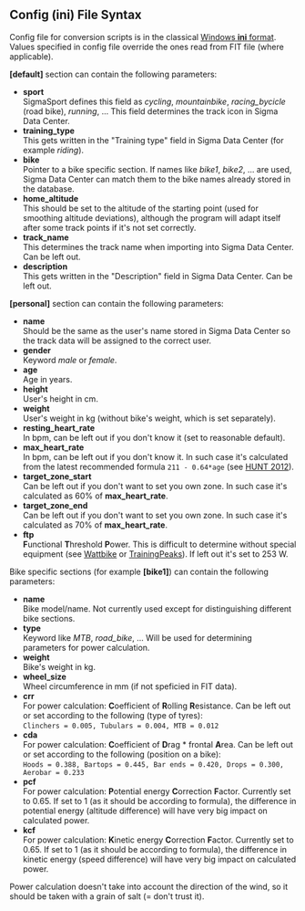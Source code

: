 ## Config (ini) File Syntax

Config file for conversion scripts is in the classical [Windows **ini** format].
Values specified in config file override the ones read from FIT file (where
applicable).

**&#91;default&#93;** section can contain the following parameters:
- **sport**  
  SigmaSport defines this field as _cycling_, _mountainbike_, _racing_bycicle_
  (road bike), _running_, ... This field determines the track icon in Sigma Data
  Center.
- **training_type**  
  This gets written in the "Training type" field in Sigma Data Center (for
  example _riding_).
- **bike**  
  Pointer to a bike specific section. If names like _bike1_, _bike2_, ... are
  used, Sigma Data Center can match them to the bike names already stored in
  the database.
- **home_altitude**  
  This should be set to the altitude of the starting point (used for smoothing
  altitude deviations), although the program will adapt itself after some track
  points if it's not set correctly.
- **track_name**  
  This determines the track name when importing into Sigma Data Center. Can be
  left out.
- **description**  
  This gets written in the "Description" field in Sigma Data Center. Can be left
  out.

**&#91;personal&#93;** section can contain the following parameters:
- **name**  
  Should be the same as the user's name stored in Sigma Data Center so the
  track data will be assigned to the correct user.
- **gender**  
  Keyword _male_ or _female_.
- **age**  
  Age in years.
- **height**  
  User's height in cm.
- **weight**  
  User's weight in kg (without bike's weight, which is set separately).
- **resting_heart_rate**  
  In bpm, can be left out if you don't know it (set to reasonable default).
- **max_heart_rate**  
  In bpm, can be left out if you don't know it. In such case it's calculated
  from the latest recommended formula ```211 - 0.64*age``` (see [HUNT 2012]).
- **target_zone_start**  
  Can be left out if you don't want to set you own zone. In such case it's
  calculated as 60% of **max_heart_rate**.
- **target_zone_end**  
  Can be left out if you don't want to set you own zone. In such case it's
  calculated as 70% of **max_heart_rate**.
- **ftp**  
  **F**unctional **T**hreshold **P**ower. This is difficult to determine
  without special equipment (see [Wattbike] or [TrainingPeaks]). If left out
  it's set to 253 W.

Bike specific sections (for example **&#91;bike1&#93;**) can contain the
following parameters:
- **name**  
  Bike model/name. Not currently used except for distinguishing different bike
  sections.
- **type**  
  Keyword like _MTB_, _road_bike_, ... Will be used for determining parameters
  for power calculation.
- **weight**  
  Bike's weight in kg.
- **wheel_size**  
  Wheel circumference in mm (if not speficied in FIT data).
- **crr**  
  For power calculation: **C**oefficient of **R**olling **R**esistance. Can
  be left out or set according to the following (type of tyres):  
  ```Clinchers = 0.005, Tubulars = 0.004, MTB = 0.012```
- **cda**  
  For power calculation: **C**oefficient of **D**rag * frontal **A**rea. Can
  be left out or set according to the following (position on a bike):  
  ```Hoods = 0.388, Bartops = 0.445, Bar ends = 0.420, Drops = 0.300, Aerobar = 0.233```
- **pcf**  
  For power calculation: **P**otential energy **C**orrection **F**actor.
  Currently set to 0.65. If set to 1 (as it should be according to formula),
  the difference in potential energy (altitude difference) will have very big
  impact on calculated power.
- **kcf**  
  For power calculation: **K**inetic energy **C**orrection **F**actor.
  Currently set to 0.65. If set to 1 (as it should be according to formula),
  the difference in kinetic energy (speed difference) will have very big impact
  on calculated power.

Power calculation doesn't take into account the direction of the wind, so it
should be taken with a grain of salt (= don't trust it).

[Windows **ini** format]: http://en.wikipedia.org/wiki/INI_file
[HUNT 2012]: https://helseforskning.etikkom.no/ikbViewer/Content/345409/NES%20et%20al,%202012_HR_HUNTsms1445[1].pdf
[Wattbike]: https://support.wattbike.com/hc/en-us/articles/115001848349-Functional-Threshold-Power-FTP-Training-Zones
[TrainingPeaks]: http://home.trainingpeaks.com/blog/article/what-is-threshold-power